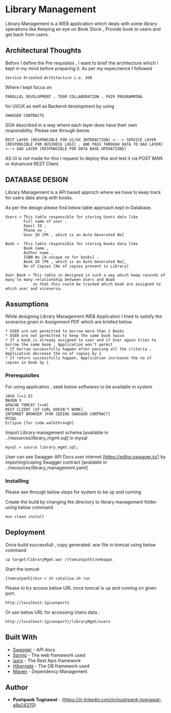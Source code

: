 # Library Management

Library Management is a WEB application which deals with some library operations like Keeping an eye on Book Stock , Provide book to users and get back from users.

## Architectural Thoughts

Before I define the Pre requisites , I want to brief the architecture which I kept in my mind before preparing it. 
As per my expecrience I followed 
```
Service Oriented Architecture i.e. SOA

```
Where I kept focus on 

```
PARALLEL DEVELOPMENT , TEAM COLLABORATION , PAIR PROGRAMMING

```

for UI/UX as well as Backend development by using

```
SWAGGER CONTRACTS

```

SOA described in a way where each layer does have their own responsbility. Please see through below.


```
REST LAYER [RESPONSIBLE FOR UI/UX INTERACTION] <---> SERVICE LAYER [RESPONSIBLE FOR BUSINESS LOGIC , AND PASS THROUGH DATA TO DAO LAYER] <--> DAO LAYER [RESPONSIBLE FOR DATA BASE OPERATIONS]

```

AS UI is not made for this I request to deploy this and test it via POST MAN or Advanced REST Client.

## DATABASE DESIGN

Library Management is a API based approch where we have to keep track for users data along with books.

As per the design please find below table approach kept in Database.

```
Users > This table responsible for storing Users data like 
		Full name of user , 
		Email ID , 
		Phone no , 
		User ID [PK , which is an Auto Generated No]

```

```
Book > 	This table responsible for storing books data like 
		Book name , 
		Author name , 
		ISBN No [A unique no for books] , 
		Book ID [PK , which is an Auto Generated No],
		No of Copies [No of copies present in Library]

```

```
User_Book > This table in designed in such a way which keep records of many to many relationship between Users and Book 
			so that this could be tracked which book are assigned to which user and viceversa.

```


## Assumptions


While designing Library Management WEB Application I tried to satisfy the scenarios given in Assignment PDF which are briefed below.

	* USER are not permitted to borrow more than 2 Books
	* USER are not permitted to keep the same book twice
	* If a book is already assigned to user and if User again tries to borrow the same book , Application won't permit
	* If borrow successfully happen after passing all the criteria , Application decrease the no of copies by 1
	* If return successfully happen, Application increases the no of copies in book by 1
	

### Prerequisites

For using application , seek below softwares to be available in system

```
JAVA [>=1.8]
MAVEN 3
APACHE TOMCAT [>=8]
REST CLIENT [IF CURL DOESN'T WORK]
INTERNET BROWSER [FOR SEEING SWAGGER CONTRACT]
MYSQL
Eclipse [for code walkthrough]

```

Import Library management schema [available in ../resources/library_mgmt.sql] in mysql

```
mysql > source library_mgmt.sql;

```

User can see Swagger API Docs over internet [https://editor.swagger.io/] by importing/coping Swagger contract [available in ../resources/library_management.yaml]

### Installing

Please see through below steps for system to be up and running

Create the build by changing the directory to library management folder using below command 

```
mvn clean install
```

## Deployment

Once build successfull , copy  generated .war file in tomcat using below command 

```
cp target/libraryMgmt.war /{tomcatpath}/webapps
```

Start the tomcat

```
{tomcatpath}/bin > sh catalina.sh run

```

Please to try access below URL once tomcat is up and running on given port.

```
http://localhost:{givenport}

```

Or use below URL for accessing Users data :

```
http://localhost:{givenport}/libraryMgmt/users

```

## Built With

* [Swagger](https://editor.swagger.io/) - API docs
* [Spring](https://docs.spring.io/spring/) - The web framework used
* [jaxrs](http://cxf.apache.org/docs/jax-rs.html) - The Rest Apis framework
* [Hibernate](https://hibernate.org/orm/documentation/5.4/) - The DB framework used
* [Maven](https://maven.apache.org/) - Dependency Management

## Author

* **Pushpank Tugnawat** - (https://in.linkedin.com/in/pushpank-tugnawat-a8a24370)


